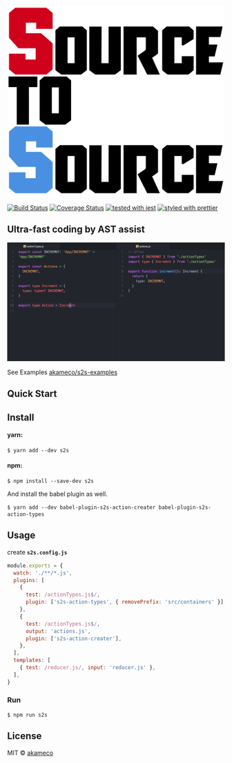[![s2s](https://raw.githubusercontent.com/akameco/logos/master/s2s.png)](https://github.com/akameco/s2s)

[![Build Status](https://travis-ci.org/akameco/s2s.svg?branch=master)](https://travis-ci.org/akameco/s2s)
[![Coverage Status](https://coveralls.io/repos/github/akameco/s2s/badge.svg?branch=master)](https://coveralls.io/github/akameco/s2s?branch=master)
[![tested with jest](https://img.shields.io/badge/tested_with-jest-99424f.svg)](https://github.com/facebook/jest)
[![styled with prettier](https://img.shields.io/badge/styled_with-prettier-ff69b4.svg)](https://github.com/prettier/prettier)


## Ultra-fast coding by AST assist

<img src="https://raw.githubusercontent.com/akameco/s2s-examples/master/media/demo.gif" />

See Examples [akameco/s2s-examples](https://github.com/akameco/s2s-examples)

## Quick Start

## Install

#### yarn:
```
$ yarn add --dev s2s
```

#### npm: 
```
$ npm install --save-dev s2s
```

And install the babel plugin as well.

```
$ yarn add --dev babel-plugin-s2s-action-creater babel-plugin-s2s-action-types
```


## Usage

create **`s2s.config.js`**

```js
module.exports = {
  watch: './**/*.js',
  plugins: [
    {
      test: /actionTypes.js$/,
      plugin: ['s2s-action-types', { removePrefix: 'src/containers' }],
    },
    {
      test: /actionTypes.js$/,
      output: 'actions.js',
      plugin: ['s2s-action-creater'],
    },
  ],
  templates: [
    { test: /reducer.js/, input: 'reducer.js' },
  ],
}
```

### Run

```
$ npm run s2s
```


## License

MIT © [akameco](http://akameco.github.io)
